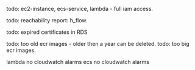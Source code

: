 


todo:
ec2-instance, ecs-service, lambda - full iam access.

todo: reachability report: h_flow.

todo: expired certificates in RDS

todo: too old ecr images - older then a year can be deleted.
todo: too big ecr images.

lambda no cloudwatch alarms
ecs no cloudwatch alarms
